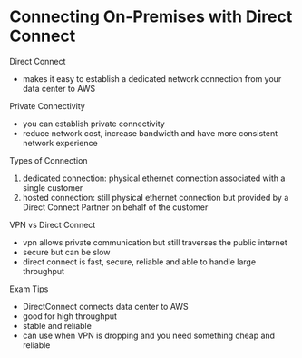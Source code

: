 # Connecting On-Premises with Direct Connect

Direct Connect
- makes it easy to establish a dedicated network connection from your data center to AWS

Private Connectivity
- you can establish private connectivity
- reduce network cost, increase bandwidth and have more consistent network experience

Types of Connection
1. dedicated connection: physical ethernet connection associated with a single customer
2. hosted connection: still physical ethernet connection but provided by a Direct Connect Partner on behalf of the customer

VPN vs Direct Connect
- vpn allows private communication but still traverses the public internet
- secure but can be slow
- direct connect is fast, secure, reliable and able to handle large throughput

Exam Tips
- DirectConnect connects data center to AWS
- good for high throughput 
- stable and reliable 
- can use when VPN is dropping and you need something cheap and reliable

